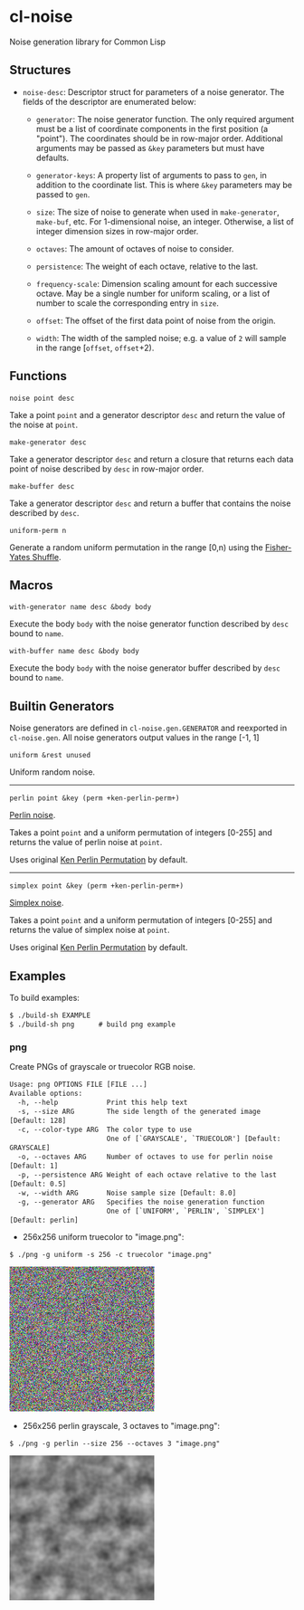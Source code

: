 # cl-noise
Noise generation library for Common Lisp

## Structures

- `noise-desc`: Descriptor struct for parameters of a noise generator.
The fields of the descriptor are enumerated below:

  - `generator`: The noise generator function. The only required argument must
  be a list of coordinate components in the first position (a "point"). The coordinates should
  be in row-major order. Additional arguments may be passed as `&key` parameters
  but must have defaults.
  
  - `generator-keys`: A property list of arguments to pass to `gen`,
  in addition to the coordinate list. This is where `&key` parameters may be passed to `gen`.

  - `size`: The size of noise to generate when used in `make-generator`, `make-buf`, etc.
  For 1-dimensional noise, an integer. Otherwise, a list of integer dimension sizes in
  row-major order.
  
  - `octaves`: The amount of octaves of noise to consider.
  
  - `persistence`: The weight of each octave, relative to the last.
  
  - `frequency-scale`: Dimension scaling amount for each successive octave. May be a single number
  for uniform scaling, or a list of number to scale the corresponding entry in `size`.
  
  - `offset`: The offset of the first data point of noise from the origin.

  - `width`: The width of the sampled noise; e.g. a value of `2` will sample
  in the range [`offset`, `offset`+2).

## Functions

```
noise point desc
```

Take a point `point` and a generator descriptor `desc` and return
the value of the noise at `point`.

```
make-generator desc
```

Take a generator descriptor `desc` and return a closure that returns each data
point of noise described by `desc` in row-major order.

```
make-buffer desc
```

Take a generator descriptor `desc` and return a buffer that contains the noise
described by `desc`.


```
uniform-perm n
```

Generate a random uniform permutation in the range [0,n) using
the [Fisher-Yates Shuffle](https://en.wikipedia.org/wiki/Fisher%E2%80%93Yates_shuffle).

## Macros

```
with-generator name desc &body body
```

Execute the body `body` with the noise generator function described by `desc` bound to `name`.

```
with-buffer name desc &body body
```

Execute the body `body` with the noise generator buffer described by `desc` bound to `name`.

## Builtin Generators
Noise generators are defined in `cl-noise.gen.GENERATOR` and reexported in `cl-noise.gen`.
All noise generators output values in the range [-1, 1]

```
uniform &rest unused
```

Uniform random noise.

---

```
perlin point &key (perm +ken-perlin-perm+)
```

[Perlin noise](https://en.wikipedia.org/wiki/Perlin_noise).

Takes a point `point` and a uniform permutation of integers [0-255] and returns the value of
perlin noise at `point`.

Uses original
[Ken Perlin Permutation](https://en.wikipedia.org/wiki/Perlin_noise#Permutation)
by default.

---

```
simplex point &key (perm +ken-perlin-perm+)
```

[Simplex noise](https://en.wikipedia.org/wiki/Simplex_noise).

Takes a point `point` and a uniform permutation of integers [0-255] and returns the value of
simplex noise at `point`.

Uses original
[Ken Perlin Permutation](https://en.wikipedia.org/wiki/Perlin_noise#Permutation)
by default.

## Examples

To build examples:

```console
$ ./build-sh EXAMPLE
$ ./build-sh png      # build png example
```

### png
Create PNGs of grayscale or truecolor RGB noise.

```
Usage: png OPTIONS FILE [FILE ...]
Available options:
  -h, --help            Print this help text
  -s, --size ARG        The side length of the generated image [Default: 128]
  -c, --color-type ARG  The color type to use
                        One of [`GRAYSCALE', `TRUECOLOR'] [Default: GRAYSCALE]
  -o, --octaves ARG     Number of octaves to use for perlin noise [Default: 1]
  -p, --persistence ARG Weight of each octave relative to the last [Default: 0.5]
  -w, --width ARG       Noise sample size [Default: 8.0]
  -g, --generator ARG   Specifies the noise generation function
                        One of [`UNIFORM', `PERLIN', `SIMPLEX'] [Default: perlin]
```

- 256x256 uniform truecolor to "image.png":

```console
$ ./png -g uniform -s 256 -c truecolor "image.png"
```

![1024x1024 grayscale uniform noise](media/example1.png)

- 256x256 perlin grayscale, 3 octaves to "image.png":

```console
$ ./png -g perlin --size 256 --octaves 3 "image.png"
```

![256x256 truecolor perlin noise, 2 octaves](media/example2.png)

